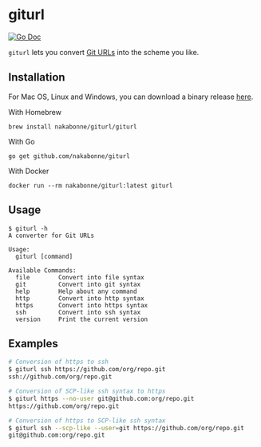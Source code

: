 # giturl

[![Go Doc](https://img.shields.io/badge/godoc-reference-blue.svg?style=flat-square)](https://godoc.org/github.com/nakabonne/giturl/pkg)

`giturl` lets you convert [Git URLs](https://git-scm.com/docs/git-clone#_git_urls) into the scheme you like.

## Installation

For Mac OS, Linux and Windows, you can download a binary release [here](https://github.com/nakabonne/giturl/releases).

With Homebrew
```
brew install nakabonne/giturl/giturl
```

With Go
```
go get github.com/nakabonne/giturl
```

With Docker
```
docker run --rm nakabonne/giturl:latest giturl
```

## Usage

```
$ giturl -h
A converter for Git URLs

Usage:
  giturl [command]

Available Commands:
  file        Convert into file syntax
  git         Convert into git syntax
  help        Help about any command
  http        Convert into http syntax
  https       Convert into https syntax
  ssh         Convert into ssh syntax
  version     Print the current version
```

## Examples

```bash
# Conversion of https to ssh
$ giturl ssh https://github.com/org/repo.git
ssh://github.com/org/repo.git

# Conversion of SCP-like ssh syntax to https
$ giturl https --no-user git@github.com:org/repo.git
https://github.com/org/repo.git

# Conversion of https to SCP-like ssh syntax
$ giturl ssh --scp-like --user=git https://github.com/org/repo.git
git@github.com:org/repo.git
```

